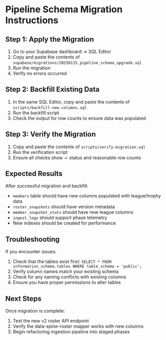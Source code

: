 # Pipeline Schema Migration Instructions

## Step 1: Apply the Migration

1. Go to your Supabase dashboard → SQL Editor
2. Copy and paste the contents of `supabase/migrations/20250115_pipeline_schema_upgrade.sql`
3. Run the migration
4. Verify no errors occurred

## Step 2: Backfill Existing Data

1. In the same SQL Editor, copy and paste the contents of `scripts/backfill-new-columns.sql`
2. Run the backfill script
3. Check the output for row counts to ensure data was populated

## Step 3: Verify the Migration

1. Copy and paste the contents of `scripts/verify-migration.sql`
2. Run the verification script
3. Ensure all checks show ✓ status and reasonable row counts

## Expected Results

After successful migration and backfill:

- `members` table should have new columns populated with league/trophy data
- `roster_snapshots` should have version metadata
- `member_snapshot_stats` should have new league columns
- `ingest_logs` should support phase telemetry
- New indexes should be created for performance

## Troubleshooting

If you encounter issues:

1. Check that the tables exist first: `SELECT * FROM information_schema.tables WHERE table_schema = 'public';`
2. Verify column names match your existing schema
3. Check for any naming conflicts with existing columns
4. Ensure you have proper permissions to alter tables

## Next Steps

Once migration is complete:
1. Test the new v2 roster API endpoint
2. Verify the data-spine-roster mapper works with new columns
3. Begin refactoring ingestion pipeline into staged phases
